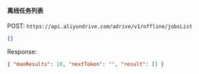#### 离线任务列表

POST: `https://api.aliyundrive.com/adrive/v1/offline/jobsList`

```json
{}
```

Response:

```json
{ "maxResults": 10, "nextToken": "", "result": [] }
```
